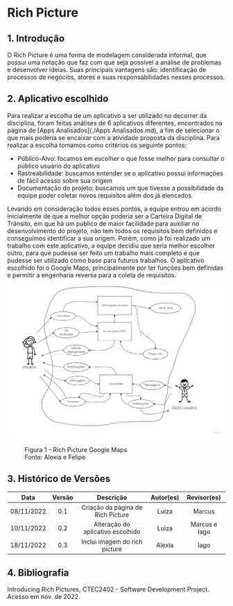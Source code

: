 # Rich Picture

## 1. Introdução

O Rich Picture é uma forma de modelagem considerada informal, que possui uma notação que faz com que seja possível a análise de problemas e desenvolver ideias. Suas principais vantagens são: identificação de processos de negócios, atores e suas responsabilidades nesses processos.

## 2. Aplicativo escolhido

Para realizar a escolha de um aplicativo a ser utilizado no decorrer da disciplina, foram feitas análises de 6 aplicativos diferentes, encontrados na página de [Apps Analisados](./Apps Analisados.md), a fim de selecionar o que mais poderia se encaixar com a atividade proposta da disciplina. Para realizar a escolha tomamos como critérios os seguinte pontos:

* Público-Alvo: focamos em escolher o que fosse melhor para consultar o público usuário do aplicativo
* Rastreabilidade: buscamos entender se o aplicativo possui informações de fácil acesso sobre sua origem
* Documentação do projeto: buscamos um que tivesse a possibilidade da equipe poder coletar novos requisitos além dos já elencados

Levando em consideração todos esses pontos, a equipe entrou em acordo inicialmente de que a melhor opção poderia ser a Carteira Digital de Trânsito, em que há um público de maior facilidade para auxiliar no desenvolvimento do projeto, não tem todos os requisitos bem definidos e conseguimos identificar a sua origem. Porém, como já foi realizado um trabalho com este aplicativo, a equipe decidiu que seria melhor escolher outro, para que pudesse ser feito um trabalho mais completo e que pudesse ser utilizado como base para futuros trabalhos. O aplicativo escolhido foi o Google Maps, principalmente por ter funções bem definidas e permitir a engenharia reversa para a coleta de requisitos.

![GoogleMaps](../assets/richPictures/GoogleMapsRich.jpg)

<figure markdown >
  <figcaption>Figura 1 - Rich Picture Google Maps</figcaption>
  <figcaption>Fonte: Alexia e Felipe</figcaption>
</figure>

## 3. Histórico de Versões

| Data | Versão | Descrição | Autor(es) | Revisor(es) |
| :--: | :----: | :-------: | :---: | :---: |
| 08/11/2022 | 0.1 | Criação da página de Rich Picture | Luíza | Marcus |
| 10/11/2022 | 0.2 | Alteração do aplicativo escolhido | Luíza | Marcus e Iago |
| 18/11/2022 | 0.3 | Inclui imagem do rich picture | Alexia | Iago |

## 4. Bibliografia

Introducing Rich Pictures, CTEC2402 - Software Development Project. Acesso em nov. de 2022.
